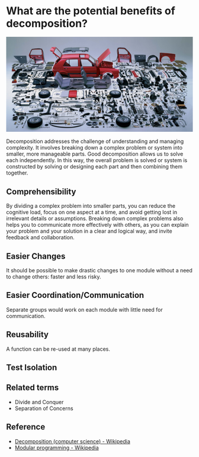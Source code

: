 # What are the potential benefits of decomposition?

<img src="./images/Decomposition - Car.png" width="600">

Decomposition addresses the challenge of understanding and managing complexity. It involves breaking down a complex problem or system into smaller, more manageable parts. Good decomposition allows us to solve each independently. In this way, the overall problem is solved or system is constructed by solving or designing each part and then combining them together.

## Comprehensibility

By dividing a complex problem into smaller parts, you can reduce the cognitive load, focus on one aspect at a time, and avoid getting lost in irrelevant details or assumptions. Breaking down complex problems also helps you to communicate more effectively with others, as you can explain your problem and your solution in a clear and logical way, and invite feedback and collaboration.

## Easier Changes

It should be possible to make drastic changes to one module without a need to change others: faster and less risky.

## Easier Coordination/Communication

Separate groups would work on each module with little need for communication.

## Reusability

A function can be re-used at many places.

## Test Isolation

## Related terms

- Divide and Conquer
- Separation of Concerns

## Reference

- [Decomposition (computer science) - Wikipedia](<https://en.wikipedia.org/wiki/Decomposition_(computer_science)>)
- [Modular programming - Wikipedia](https://en.wikipedia.org/wiki/Modular_programming)